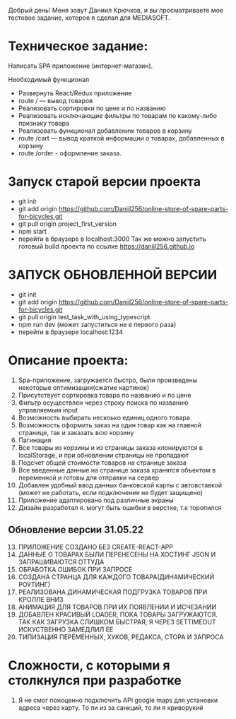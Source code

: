 Добрый день! Меня зовут Даниил Крючков, и вы просматриваете мое тестовое задание, которое я сделал для MEDIASOFT. 

# Техническое задание:
Написать SPA приложение (интернет-магазин).

Необходимый функционал

- Развернуть React/Redux приложение 
- route / — вывод товаров 
- Реализовать сортировки
по цене и по названию 
- Реализовать исключающие
фильтры по товарам по какому-либо признаку
товара 
- Реализовать функционал добавлениw товаров в
корзину
- route /cart — вывод краткой информации о товарах,
добавленных в корзину
- route /order - оформление заказа. 


# Запуск старой версии проекта 
- git init
- git add origin https://github.com/Daniil256/online-store-of-spare-parts-for-bicycles.git
- git pull origin project_first_version
- npm start
- перейти в браузере в localhost:3000
Так же можно запустить готовый bulid проекта по ссылке https://daniil256.github.io

# ЗАПУСК ОБНОВЛЕННОЙ ВЕРСИИ
- git init
- git add origin https://github.com/Daniil256/online-store-of-spare-parts-for-bicycles.git
- git pull origin test_task_with_using_typescript
- npm run dev (может запуститься не в первого раза)
- перейти в браузере localhost:1234

# Описание проекта:
1. Spa-приложение, загружается быстро, были произведены некоторые оптимизации(сжатие картинок)
2. Присутствует сортировка товара по названию и по цене
3. Фильтр осуществлен через строку поиска по названию управляемым input
4. Возможность выбирать нескоько единиц одного товара
5. Возможность оформить заказ на один товар как на главной странице, так и заказать всю корзину
6. Пагинация
7. Все товары из корзины и из страницы заказа клонируются в localStorage, и при обновлении страницы не пропадают
8. Подсчет общей стоимости товаров на странице заказа
9. Все введенные данные на странице заказа хранятся объектом в переменной и готовы для отправки на сервер
10. Добавлен удобный ввод данных банковской карты с автовставкой (может не работать, если подключение не будет защищено)
11. Приложение адаптировано под различные экраны
12. Дизайн разработал я. могут быть ошибки в верстке, т.к торопился

## Обновление версии 31.05.22
13. ПРИЛОЖЕНИЕ СОЗДАНО БЕЗ CREATE-REACT-APP
14. ДАННЫЕ О ТОВАРАХ БЫЛИ ПЕРЕНЕСЕНЫ НА ХОСТИНГ JSON И ЗАПРАШИВАЮТСЯ ОТТУДА
15. ОБРАБОТКА ОШИБОК ПРИ ЗАПРОСЕ
16. СОЗДАНА СТРАНЦА ДЛЯ КАЖДОГО ТОВАРА(ДИНАМИЧЕСКИЙ РОУТИНГ)
17. РЕАЛИЗОВАНА ДИНАМИЧЕСКАЯ ПОДГРУЗКА ТОВАРОВ ПРИ КРОЛЛЕ ВНИЗ
18. АНИМАЦИЯ ДЛЯ ТОВАРОВ ПРИ ИХ ПОЯВЛЕНИИ И ИСЧЕЗАНИИ
19. ДОБАВЛЕН КРАСИВЫЙ LOADER, ПОКА ТОВАРЫ ЗАГРУЖАЮТСЯ. ТАК КАК ЗАГРУЗКА СЛИШКОМ БЫСТРАЯ, Я ЧЕРЕЗ SETTIMEOUT ИСКУСТВЕННО ЗАМЕДЛИЛ ЕЕ
20. ТИПИЗАЦИЯ ПЕРЕМЕННЫХ, ХУКОВ, РЕДАКСА, СТОРА И ЗАПРОСА 


# Сложности, с которыми я столкнулся при разработке
1. Я не смог поноценно подключить API google maps для установки адреса через карту. То ли из за санкций, то ли я криворукий
